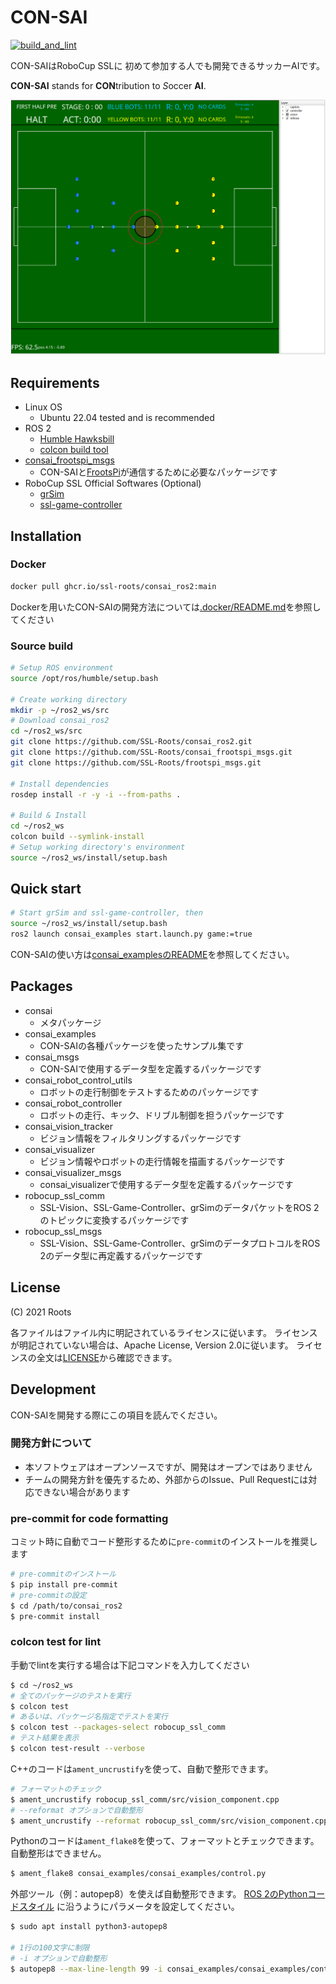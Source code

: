 # CON-SAI 

[![build_and_lint](https://github.com/SSL-Roots/consai_ros2/actions/workflows/build_lint.yaml/badge.svg?branch=main)](https://github.com/SSL-Roots/consai_ros2/actions/workflows/build_lint.yaml)

CON-SAIはRoboCup SSLに 初めて参加する人でも開発できるサッカーAIです。

**CON-SAI** stands for **CON**tribution to *S*occer **AI**.

![](./resources/consai_visualizer.png)

## Requirements

- Linux OS
    - Ubuntu 22.04 tested and is recommended
- ROS 2
    - [Humble Hawksbill](https://docs.ros.org/en/humble/Installation.html)
    - [colcon build tool](https://docs.ros.org/en/humble/Tutorials/Colcon-Tutorial.html)
- [consai_frootspi_msgs](https://github.com/SSL-Roots/consai_frootspi_msgs)
    - CON-SAIと[FrootsPi](https://github.com/SSL-Roots/FrootsPi)が通信するために必要なパッケージです
- RoboCup SSL Official Softwares (Optional)
    - [grSim](https://github.com/RoboCup-SSL/grSim)
    - [ssl-game-controller](https://github.com/RoboCup-SSL/ssl-game-controller)


## Installation

### Docker

```sh
docker pull ghcr.io/ssl-roots/consai_ros2:main
```

Dockerを用いたCON-SAIの開発方法については[.docker/README.md](.docker/README.md)を参照してください

### Source build

```sh
# Setup ROS environment
source /opt/ros/humble/setup.bash

# Create working directory
mkdir -p ~/ros2_ws/src
# Download consai_ros2
cd ~/ros2_ws/src
git clone https://github.com/SSL-Roots/consai_ros2.git
git clone https://github.com/SSL-Roots/consai_frootspi_msgs.git
git clone https://github.com/SSL-Roots/frootspi_msgs.git

# Install dependencies
rosdep install -r -y -i --from-paths .

# Build & Install
cd ~/ros2_ws
colcon build --symlink-install
# Setup working directory's environment
source ~/ros2_ws/install/setup.bash
```

## Quick start

```sh
# Start grSim and ssl-game-controller, then
source ~/ros2_ws/install/setup.bash
ros2 launch consai_examples start.launch.py game:=true
```

CON-SAIの使い方は[consai_examplesのREADME](./consai_examples/README.md)を参照してください。

## Packages

- consai
  - メタパッケージ
- consai_examples
  - CON-SAIの各種パッケージを使ったサンプル集です
- consai_msgs
  - CON-SAIで使用するデータ型を定義するパッケージです
- consai_robot_control_utils
  - ロボットの走行制御をテストするためのパッケージです
- consai_robot_controller
  - ロボットの走行、キック、ドリブル制御を担うパッケージです
- consai_vision_tracker
  - ビジョン情報をフィルタリングするパッケージです
- consai_visualizer
  - ビジョン情報やロボットの走行情報を描画するパッケージです
- consai_visualizer_msgs
  - consai_visualizerで使用するデータ型を定義するパッケージです
- robocup_ssl_comm
  - SSL-Vision、SSL-Game-Controller、grSimのデータパケットをROS 2のトピックに変換するパッケージです
- robocup_ssl_msgs
  - SSL-Vision、SSL-Game-Controller、grSimのデータプロトコルをROS 2のデータ型に再定義するパッケージです

## License

(C) 2021 Roots

各ファイルはファイル内に明記されているライセンスに従います。
ライセンスが明記されていない場合は、Apache License, Version 2.0に従います。
ライセンスの全文は[LICENSE](./LICENSE)から確認できます。

## Development

CON-SAIを開発する際にこの項目を読んでください。

### 開発方針について

- 本ソフトウェアはオープンソースですが、開発はオープンではありません
- チームの開発方針を優先するため、外部からのIssue、Pull Requestには対応できない場合があります

### pre-commit for code formatting

コミット時に自動でコード整形するために`pre-commit`のインストールを推奨します

```sh
# pre-commitのインストール
$ pip install pre-commit
# pre-commitの設定
$ cd /path/to/consai_ros2
$ pre-commit install
```

### colcon test for lint

手動でlintを実行する場合は下記コマンドを入力してください

```sh
$ cd ~/ros2_ws
# 全てのパッケージのテストを実行
$ colcon test
# あるいは、パッケージ名指定でテストを実行
$ colcon test --packages-select robocup_ssl_comm 
# テスト結果を表示
$ colcon test-result --verbose
```

C++のコードは`ament_uncrustify`を使って、自動で整形できます。

```sh
# フォーマットのチェック
$ ament_uncrustify robocup_ssl_comm/src/vision_component.cpp
# --reformat オプションで自動整形
$ ament_uncrustify --reformat robocup_ssl_comm/src/vision_component.cpp
```

Pythonのコードは`ament_flake8`を使って、フォーマットとチェックできます。
自動整形はできません。

```sh
$ ament_flake8 consai_examples/consai_examples/control.py
```

外部ツール（例：autopep8）を使えば自動整形できます。
[ROS 2のPythonコードスタイル](https://docs.ros.org/en/humble/Contributing/Code-Style-Language-Versions.html#python)
に沿うようにパラメータを設定してください。

```sh
$ sudo apt install python3-autopep8

# 1行の100文字に制限
# -i オプションで自動整形
$ autopep8 --max-line-length 99 -i consai_examples/consai_examples/control.py
```
